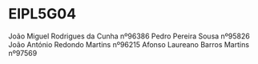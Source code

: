 # EIPL5G04

João Miguel Rodrigues da Cunha nº96386
Pedro Pereira Sousa nº95826
João António Redondo Martins nº96215
Afonso Laureano Barros Martins nº97569 

